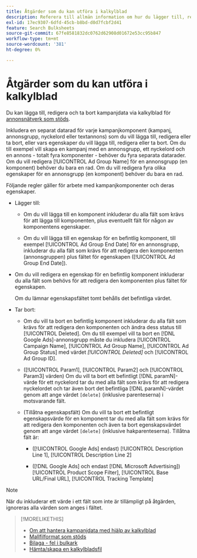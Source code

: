 ```yaml
---
title: Åtgärder som du kan utföra i kalkylblad
description: Referera till allmän information om hur du lägger till, redigerar och tar bort kampanjdata med hjälp av kalkylblad.
exl-id: 17ec9307-6dfd-45cb-b8bd-d0d7fcbf2d41
feature: Search Bulksheets
source-git-commit: 67fe8581832dc0762d62908d01672e53cc95b847
workflow-type: tm+mt
source-wordcount: '381'
ht-degree: 0%

---
```


# Åtgärder som du kan utföra i kalkylblad

Du kan lägga till, redigera och ta bort kampanjdata via kalkylblad för [annonsnätverk som stöds](../bulksheet-about.md#bulksheet-functionality-by-network).

Inkludera en separat datarad för varje kampanjkomponent (kampanj, annonsgrupp, nyckelord eller textannons) som du vill lägga till, redigera eller ta bort, eller vars egenskaper du vill lägga till, redigera eller ta bort. Om du till exempel vill skapa en kampanj med en annonsgrupp, ett nyckelord och en annons - totalt fyra komponenter - behöver du fyra separata datarader. Om du vill redigera [!UICONTROL Ad Group Name] för en annonsgrupp (en komponent) behöver du bara en rad. Om du vill redigera fyra olika egenskaper för en annonsgrupp (en komponent) behöver du bara en rad.

Följande regler gäller för arbete med kampanjkomponenter och deras egenskaper.

* Lägger till:

   * Om du vill lägga till en komponent inkluderar du alla fält som krävs för att lägga till komponenten, plus eventuellt fält för någon av komponentens egenskaper.

   * Om du vill lägga till en egenskap för en befintlig komponent, till exempel [!UICONTROL Ad Group End Date] för en annonsgrupp, inkluderar du alla fält som krävs för att redigera den komponenten (annonsgruppen) plus fältet för egenskapen ([!UICONTROL Ad Group End Date]).

* Om du vill redigera en egenskap för en befintlig komponent inkluderar du alla fält som behövs för att redigera den komponenten plus fältet för egenskapen.

  Om du lämnar egenskapsfältet tomt behålls det befintliga värdet.

* Tar bort:

   * Om du vill ta bort en befintlig komponent inkluderar du alla fält som krävs för att redigera den komponenten och ändra dess status till [!UICONTROL Deleted]. Om du till exempel vill ta bort en [!DNL Google Ads]-annonsgrupp måste du inkludera [!UICONTROL Campaign Name], [!UICONTROL Ad Group Name], [!UICONTROL Ad Group Status] med värdet <i>[!UICONTROL Deleted]</i> och [!UICONTROL Ad Group ID].

   * ([!UICONTROL Param1], [!UICONTROL Param2] och [!UICONTROL Param3] värden) Om du vill ta bort ett befintligt [!DNL paramN]-värde för ett nyckelord tar du med alla fält som krävs för att redigera nyckelordet och tar även bort det befintliga [!DNL paramN]-värdet genom att ange värdet `[delete]` (inklusive parenteserna) i motsvarande fält.

   * (Tillåtna egenskapsfält) Om du vill ta bort ett befintligt egenskapsvärde för en komponent tar du med alla fält som krävs för att redigera den komponenten och även ta bort egenskapsvärdet genom att ange värdet `[delete]` (inklusive hakparenteserna). Tillåtna fält är:

      * ([!UICONTROL Google Ads] endast) [!UICONTROL Description Line 1], [!UICONTROL Description Line 2]

      * ([!DNL Google Ads] och endast [!DNL Microsoft Advertising]) [!UICONTROL Product Scope Filter], [!UICONTROL Base URL/Final URL], [!UICONTROL Tracking Template]

>[!NOTE]
>
>När du inkluderar ett värde i ett fält som inte är tillämpligt på åtgärden, ignoreras alla värden som anges i fältet.

>[!MORELIKETHIS]
>
>* [Om att hantera kampanjdata med hjälp av kalkylblad](../bulksheet-about.md)
>* [Mallfilformat som stöds](bulksheet-file-formats.md)
>* [Bilaga - fel i bulkark](../bulksheet-errors.md)
>* [Hämta/skapa en kalkylbladsfil](../bulksheet-download.md)
